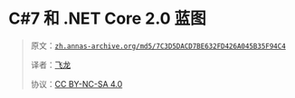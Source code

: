 # C#7 和 .NET Core 2.0 蓝图

> 原文：[`zh.annas-archive.org/md5/7C3D5DACD7BE632FD426A045B35F94C4`](https://zh.annas-archive.org/md5/7C3D5DACD7BE632FD426A045B35F94C4)
> 
> 译者：[飞龙](https://github.com/wizardforcel)
> 
> 协议：[CC BY-NC-SA 4.0](http://creativecommons.org/licenses/by-nc-sa/4.0/)